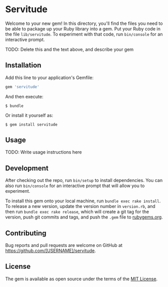 # Servitude

Welcome to your new gem! In this directory, you'll find the files you need to be able to package up your Ruby library into a gem. Put your Ruby code in the file `lib/servitude`. To experiment with that code, run `bin/console` for an interactive prompt.

TODO: Delete this and the text above, and describe your gem

## Installation

Add this line to your application's Gemfile:

```ruby
gem 'servitude'
```

And then execute:

    $ bundle

Or install it yourself as:

    $ gem install servitude

## Usage

TODO: Write usage instructions here

## Development

After checking out the repo, run `bin/setup` to install dependencies. You can also run `bin/console` for an interactive prompt that will allow you to experiment.

To install this gem onto your local machine, run `bundle exec rake install`. To release a new version, update the version number in `version.rb`, and then run `bundle exec rake release`, which will create a git tag for the version, push git commits and tags, and push the `.gem` file to [rubygems.org](https://rubygems.org).

## Contributing

Bug reports and pull requests are welcome on GitHub at https://github.com/[USERNAME]/servitude.

## License

The gem is available as open source under the terms of the [MIT License](https://opensource.org/licenses/MIT).
